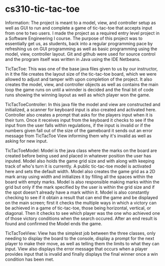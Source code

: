 # cs310-tic-tac-toe

Information: The project is meant to a model, view, and controller setup as well as GUI to run and complete a game of tic-tac-toe that
accepts input from one to two users. I made the project as a required entry level project in a Software Engineering I course. The purpose of this project was to essentially get us, as students, back into a regular programming pace by refreshing us on GUI programming as well as basic programming using the model, view, controller layout. Git and github were used for source control and the program itself was written in Java using the IDE Netbeans.

TicTacToe: This was one of the base java files given to us by our instructor, in it the file creates the layout size of the tic-tac-toe board, which we were allowed to adjust and tamper with upon completion of the project. It also creates the model, view, and controller objects as well as contains the main loop the game runs on until a winnder is decided and the final bit of code runs showing the winning layout as well as which player won the game.

TicTacToeController: In this java file the model and view are constructed and initialized, a scanner for keyboard input is also created and activated here. Controller also creates a prompt that asks for the players input when it is their turn. Once it receives input from the keyboard it checks to see if the input from the user falls within regulations, if the input is invalid or if the numbers given fall out of the size of the gameboard it sends out an error message from TicTacToe View informing them why it's invalid as well as asking for new input.

TicTacToeModel: Model is the java class where the marks on the board are created before being used and placed in whatever position the user has inputed. Model also holds the game grid size and with along with keeping track of who's turn it is currently. A public tic-tac-toe model is activated here and sets the default width. Model also creates the game grid as a 2D mark array using width and initializes it by filling all the spaces within the board with empty marks. Model is also responsible making marks within the grid but only if the mark specified by the user is within the grid size and if the spot doesn't already have a mark within it. Model is also constantly checking to see if it obtain a result that can end the game and be displayed on the main screen; first it checks the multiple ways in which a victory can be achieved in a game of tic-tac-toe, those being horizontal, vertical, or diagonal. Then it checks to see which player was the one who achieved one of those victory conditions when the search occured. After an end result is found and confirmed the Model ends the game.

TicTacToeView: View has the simplest job between the three classes, only needing to display the board to the console, display a prompt for the next player to make their move, as well as telling them the limits to what they can input. View also displays the error message that occurs when a player provides input that is invalid and finally displays the final winner once a win condition has been met.

